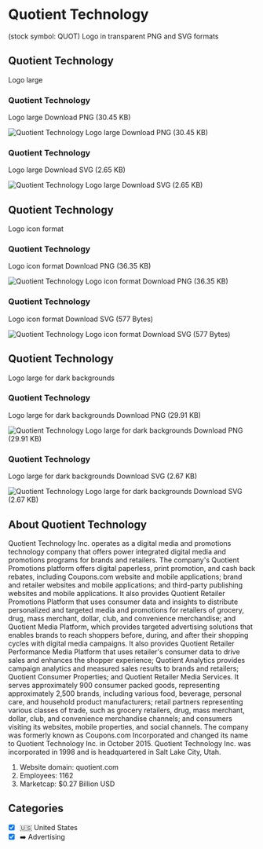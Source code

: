 # Quotient Technology
 (stock symbol: QUOT) Logo in transparent PNG and SVG formats

## Quotient Technology
 Logo large

### Quotient Technology
 Logo large Download PNG (30.45 KB)

![Quotient Technology
 Logo large Download PNG (30.45 KB)](/img/orig/QUOT_BIG-e137f816.png)

### Quotient Technology
 Logo large Download SVG (2.65 KB)

![Quotient Technology
 Logo large Download SVG (2.65 KB)](/img/orig/QUOT_BIG-2af22caa.svg)

## Quotient Technology
 Logo icon format

### Quotient Technology
 Logo icon format Download PNG (36.35 KB)

![Quotient Technology
 Logo icon format Download PNG (36.35 KB)](/img/orig/QUOT-428b0f93.png)

### Quotient Technology
 Logo icon format Download SVG (577 Bytes)

![Quotient Technology
 Logo icon format Download SVG (577 Bytes)](/img/orig/QUOT-a86cadd2.svg)

## Quotient Technology
 Logo large for dark backgrounds

### Quotient Technology
 Logo large for dark backgrounds Download PNG (29.91 KB)

![Quotient Technology
 Logo large for dark backgrounds Download PNG (29.91 KB)](/img/orig/QUOT_BIG.D-070ca3ff.png)

### Quotient Technology
 Logo large for dark backgrounds Download SVG (2.67 KB)

![Quotient Technology
 Logo large for dark backgrounds Download SVG (2.67 KB)](/img/orig/QUOT_BIG.D-215b9f20.svg)

## About Quotient Technology


Quotient Technology Inc. operates as a digital media and promotions technology company that offers power integrated digital media and promotions programs for brands and retailers. The company's Quotient Promotions platform offers digital paperless, print promotion, and cash back rebates, including Coupons.com website and mobile applications; brand and retailer websites and mobile applications; and third-party publishing websites and mobile applications. It also provides Quotient Retailer Promotions Platform that uses consumer data and insights to distribute personalized and targeted media and promotions for retailers of grocery, drug, mass merchant, dollar, club, and convenience merchandise; and Quotient Media Platform, which provides targeted advertising solutions that enables brands to reach shoppers before, during, and after their shopping cycles with digital media campaigns. It also provides Quotient Retailer Performance Media Platform that uses retailer's consumer data to drive sales and enhances the shopper experience; Quotient Analytics provides campaign analytics and measured sales results to brands and retailers; Quotient Consumer Properties; and Quotient Retailer Media Services. It serves approximately 900 consumer packed goods, representing approximately 2,500 brands, including various food, beverage, personal care, and household product manufacturers; retail partners representing various classes of trade, such as grocery retailers, drug, mass merchant, dollar, club, and convenience merchandise channels; and consumers visiting its websites, mobile properties, and social channels. The company was formerly known as Coupons.com Incorporated and changed its name to Quotient Technology Inc. in October 2015. Quotient Technology Inc. was incorporated in 1998 and is headquartered in Salt Lake City, Utah.

1. Website domain: quotient.com
2. Employees: 1162
3. Marketcap: $0.27 Billion USD


## Categories
- [x] 🇺🇸 United States
- [x] ➡️ Advertising
